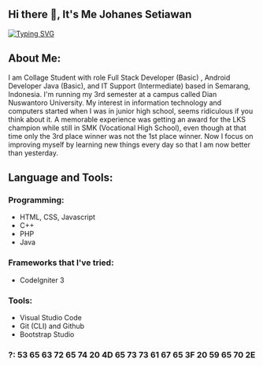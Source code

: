 ## Hi there 👋, It's Me Johanes Setiawan

[![Typing SVG](https://readme-typing-svg.demolab.com?font=Fira+Code&pause=1000&width=435&lines=Full+Stack+Developer;Android+Developer+Java+(Basic);IT+Support+(Intermediate))](https://git.io/typing-svg)

## About Me:
I am Collage Student with role Full Stack Developer (Basic) , Android Developer Java (Basic), and IT Support (Intermediate) based in Semarang, Indonesia. I'm running my 3rd semester at a campus called Dian Nuswantoro University. My interest in information technology and computers started when I was in junior high school, seems ridiculous if you think about it. A memorable experience was getting an award for the LKS champion while still in SMK (Vocational High School), even though at that time only the 3rd place winner was not the 1st place winner. Now I focus on improving myself by learning new things every day so that I am now better than yesterday.

## Language and Tools:
### Programming: 
- HTML, CSS, Javascript
- C++
- PHP
- Java

### Frameworks that I've tried:
- CodeIgniter 3

### Tools:
- Visual Studio Code
- Git (CLI) and Github
- Bootstrap Studio

### ?: 53 65 63 72 65 74 20 4D 65 73 73 61 67 65 3F 20 59 65 70 2E
